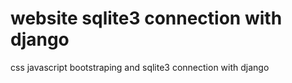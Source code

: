 # website sqlite3 connection with django
 css javascript bootstraping and sqlite3 connection with django 
